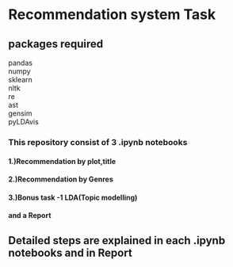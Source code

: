 # Recommendation system Task
 
## packages required
pandas  
numpy  
sklearn  
nltk  
re  
ast  
gensim   
pyLDAvis  

### This repository consist of 3 .ipynb notebooks  
#### 1.)Recommendation by plot,title  
#### 2.)Recommendation by Genres  
#### 3.)Bonus task -1 LDA(Topic modelling)  
#### and a Report  


## Detailed steps are explained in each .ipynb notebooks and in Report  






